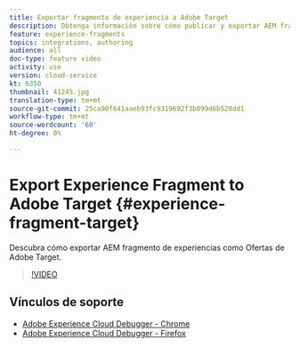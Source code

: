 ```yaml
---
title: Exportar fragmento de experiencia a Adobe Target
description: Obtenga información sobre cómo publicar y exportar AEM fragmento de experiencias como Ofertas de Adobe Target.
feature: experience-fragments
topics: integrations, authoring
audience: all
doc-type: feature video
activity: use
version: cloud-service
kt: 6350
thumbnail: 41245.jpg
translation-type: tm+mt
source-git-commit: 25ca90f641aaeb93fc9319692f3b099d6b528dd1
workflow-type: tm+mt
source-wordcount: '60'
ht-degree: 0%

---
```



# Export Experience Fragment to Adobe Target {#experience-fragment-target}

Descubra cómo exportar AEM fragmento de experiencias como Ofertas de Adobe Target.

>[!VIDEO](https://video.tv.adobe.com/v/41245?quality=12&learn=on)

## Vínculos de soporte

* [Adobe Experience Cloud Debugger - Chrome](https://chrome.google.com/webstore/detail/adobe-experience-cloud-de/ocdmogmohccmeicdhlhhgepeaijenapj)
* [Adobe Experience Cloud Debugger - Firefox](https://addons.mozilla.org/en-US/firefox/addon/adobe-experience-platform-dbg/)